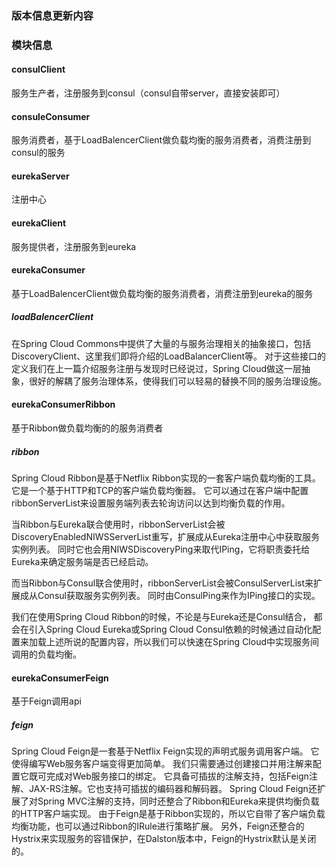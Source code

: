 ### 版本信息更新内容

### 模块信息
#### consulClient 
服务生产者，注册服务到consul（consul自带server，直接安装即可）

#### consuleConsumer
服务消费者，基于LoadBalencerClient做负载均衡的服务消费者，消费注册到consul的服务

#### eurekaServer
注册中心

#### eurekaClient
服务提供者，注册服务到eureka

#### eurekaConsumer
基于LoadBalencerClient做负载均衡的服务消费者，消费注册到eureka的服务
##### loadBalencerClient
在Spring Cloud Commons中提供了大量的与服务治理相关的抽象接口，包括DiscoveryClient、这里我们即将介绍的LoadBalancerClient等。
对于这些接口的定义我们在上一篇介绍服务注册与发现时已经说过，Spring Cloud做这一层抽象，很好的解耦了服务治理体系，使得我们可以轻易的替换不同的服务治理设施。

#### eurekaConsumerRibbon
基于Ribbon做负载均衡的的服务消费者
##### ribbon
Spring Cloud Ribbon是基于Netflix Ribbon实现的一套客户端负载均衡的工具。它是一个基于HTTP和TCP的客户端负载均衡器。
它可以通过在客户端中配置ribbonServerList来设置服务端列表去轮询访问以达到均衡负载的作用。

当Ribbon与Eureka联合使用时，ribbonServerList会被DiscoveryEnabledNIWSServerList重写，扩展成从Eureka注册中心中获取服务实例列表。
同时它也会用NIWSDiscoveryPing来取代IPing，它将职责委托给Eureka来确定服务端是否已经启动。

而当Ribbon与Consul联合使用时，ribbonServerList会被ConsulServerList来扩展成从Consul获取服务实例列表。
同时由ConsulPing来作为IPing接口的实现。

我们在使用Spring Cloud Ribbon的时候，不论是与Eureka还是Consul结合，
都会在引入Spring Cloud Eureka或Spring Cloud Consul依赖的时候通过自动化配置来加载上述所说的配置内容，所以我们可以快速在Spring Cloud中实现服务间调用的负载均衡。


#### eurekaConsumerFeign
基于Feign调用api
##### feign
Spring Cloud Feign是一套基于Netflix Feign实现的声明式服务调用客户端。
它使得编写Web服务客户端变得更加简单。
我们只需要通过创建接口并用注解来配置它既可完成对Web服务接口的绑定。
它具备可插拔的注解支持，包括Feign注解、JAX-RS注解。它也支持可插拔的编码器和解码器。
Spring Cloud Feign还扩展了对Spring MVC注解的支持，同时还整合了Ribbon和Eureka来提供均衡负载的HTTP客户端实现。
由于Feign是基于Ribbon实现的，所以它自带了客户端负载均衡功能，也可以通过Ribbon的IRule进行策略扩展。
另外，Feign还整合的Hystrix来实现服务的容错保护，在Dalston版本中，Feign的Hystrix默认是关闭的。